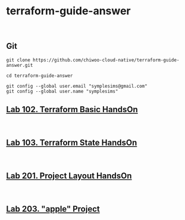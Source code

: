 # terraform-guide-answer

<br>

## Git
```shell
git clone https://github.com/chiwoo-cloud-native/terraform-guide-answer.git

cd terraform-guide-answer

git config --global user.email "symplesims@gmail.com"
git config --global user.name "symplesims"
```

## [Lab 102. Terraform Basic HandsOn](./lab-102/handson.md) 

<br>

## [Lab 103. Terraform State HandsOn](./lab-103/handson.md)

<br>

## [Lab 201. Project Layout HandsOn](./lab-201/handson.md)

<br>

## [Lab 203. "apple" Project](./lab-203/apple/README.md)
